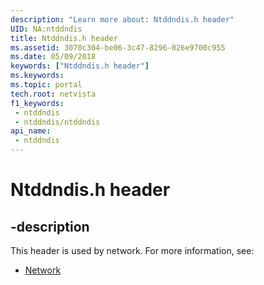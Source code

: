 ```yaml
---
description: "Learn more about: Ntddndis.h header"
UID: NA:ntddndis
title: Ntddndis.h header
ms.assetid: 3070c304-be06-3c47-8296-026e9700c955
ms.date: 05/09/2018
keywords: ["Ntddndis.h header"]
ms.keywords: 
ms.topic: portal
tech.root: netvista
f1_keywords:
 - ntddndis
 - ntddndis/ntddndis
api_name:
 - ntddndis
---
```


# Ntddndis.h header


## -description

This header is used by network. For more information, see:

- [Network](../_netvista/index.md)

